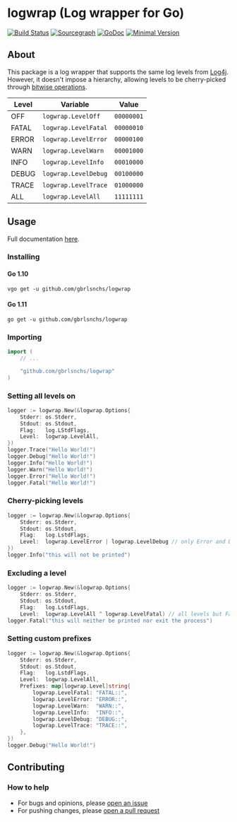 # logwrap (Log wrapper for Go)
[![Build Status](https://travis-ci.org/gbrlsnchs/logwrap.svg?branch=master)](https://travis-ci.org/gbrlsnchs/logwrap)
[![Sourcegraph](https://sourcegraph.com/github.com/gbrlsnchs/logwrap/-/badge.svg)](https://sourcegraph.com/github.com/gbrlsnchs/logwrap?badge)
[![GoDoc](https://godoc.org/github.com/gbrlsnchs/logwrap?status.svg)](https://godoc.org/github.com/gbrlsnchs/logwrap)
[![Minimal Version](https://img.shields.io/badge/minimal%20version-go1.10%2B-5272b4.svg)](https://golang.org/doc/go1.10)

## About
This package is a log wrapper that supports the same log levels from [Log4j](https://logging.apache.org/log4j/).  
However, it doesn't impose a hierarchy, allowing levels to be cherry-picked through [bitwise operations](https://en.wikipedia.org/wiki/Bitwise_operation).

| Level | Variable            | Value      |
| ----- | ------------------- |:----------:|
| OFF   | `logwrap.LevelOff`   | `00000001` |
| FATAL | `logwrap.LevelFatal` | `00000010` |
| ERROR | `logwrap.LevelError` | `00000100` |
| WARN  | `logwrap.LevelWarn`  | `00001000` |
| INFO  | `logwrap.LevelInfo`  | `00010000` |
| DEBUG | `logwrap.LevelDebug` | `00100000` |
| TRACE | `logwrap.LevelTrace` | `01000000` |
| ALL   | `logwrap.LevelAll`   | `11111111` |

## Usage
Full documentation [here](https://godoc.org/github.com/gbrlsnchs/logwrap).

### Installing
#### Go 1.10
`vgo get -u github.com/gbrlsnchs/logwrap`
#### Go 1.11
`go get -u github.com/gbrlsnchs/logwrap`

### Importing
```go
import (
	// ...

	"github.com/gbrlsnchs/logwrap"
)
```

### Setting all levels on
```go
logger := logwrap.New(&logwrap.Options{
	Stderr: os.Stderr,
	Stdout: os.Stdout,
	Flag:   log.LStdFlags,
	Level:  logwrap.LevelAll,
})
logger.Trace("Hello World!")
logger.Debug("Hello World!")
logger.Info("Hello World!")
logger.Warn("Hello World!")
logger.Error("Hello World!")
logger.Fatal("Hello World!")
```

### Cherry-picking levels
```go
logger := logwrap.New(&logwrap.Options{
	Stderr: os.Stderr,
	Stdout: os.Stdout,
	Flag:   log.LstdFlags,
	Level:  logwrap.LevelError | logwrap.LevelDebug // only Error and Debug levels will print
})
logger.Info("this will not be printed")
```

### Excluding a level
```go
logger := logwrap.New(&logwrap.Options{
	Stderr: os.Stderr,
	Stdout: os.Stdout,
	Flag:   log.LstdFlags,
	Level:  logwrap.LevelAll ^ logwrap.LevelFatal) // all levels but Fatal will print
logger.Fatal("this will neither be printed nor exit the process")
```

### Setting custom prefixes
```go
logger := logwrap.New(&logwrap.Options{
	Stderr: os.Stderr,
	Stdout: os.Stdout,
	Flag:   log.LstdFlags,
	Level:  logwrap.LevelAll,
	Prefixes: map[logwrap.Level]string{
		logwrap.LevelFatal: "FATAL::",
		logwrap.LevelError: "ERROR::",
		logwrap.LevelWarn:  "WARN::",
		logwrap.LevelInfo:  "INFO::",
		logwrap.LevelDebug: "DEBUG::",
		logwrap.LevelTrace: "TRACE::",
	},
})
logger.Debug("Hello World!")
```

## Contributing
### How to help
- For bugs and opinions, please [open an issue](https://github.com/gbrlsnchs/logwrap/issues/new)
- For pushing changes, please [open a pull request](https://github.com/gbrlsnchs/logwrap/compare)
